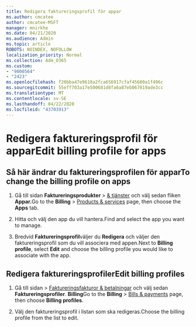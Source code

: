 ```yaml
---
title: Redigera faktureringsprofil för appar
ms.author: cmcatee
author: cmcatee-MSFT
manager: mnirkhe
ms.date: 04/21/2020
ms.audience: Admin
ms.topic: article
ROBOTS: NOINDEX, NOFOLLOW
localization_priority: Normal
ms.collection: Adm_O365
ms.custom:
- "9000564"
- "2423"
ms.openlocfilehash: f20bba47e9618a2fca656917cfaf45600a1f496c
ms.sourcegitcommit: 55eff703a17e500681d8fa6a87eb067019ade3cc
ms.translationtype: MT
ms.contentlocale: sv-SE
ms.lasthandoff: 04/22/2020
ms.locfileid: "43703913"
---
```

# <a name="edit-billing-profile-for-apps"></a><span data-ttu-id="efcee-102">Redigera faktureringsprofil för appar</span><span class="sxs-lookup"><span data-stu-id="efcee-102">Edit billing profile for apps</span></span>

## <a name="to-change-the-billing-profile-on-apps"></a><span data-ttu-id="efcee-103">Så här ändrar du faktureringsprofilen för appar</span><span class="sxs-lookup"><span data-stu-id="efcee-103">To change the billing profile on apps</span></span>

1. <span data-ttu-id="efcee-104">Gå till sidan **Faktureringsprodukter** > [& tjänster](https://go.microsoft.com/fwlink/p/?linkid=842054) och välj sedan fliken **Appar.**</span><span class="sxs-lookup"><span data-stu-id="efcee-104">Go to the **Billing** > [Products & services](https://go.microsoft.com/fwlink/p/?linkid=842054) page, then choose the **Apps** tab.</span></span>

2. <span data-ttu-id="efcee-105">Hitta och välj den app du vill hantera.</span><span class="sxs-lookup"><span data-stu-id="efcee-105">Find and select the app you want to manage.</span></span>  

3. <span data-ttu-id="efcee-106">Bredvid **Faktureringsprofil**väljer du **Redigera** och väljer den faktureringsprofil som du vill associera med appen.</span><span class="sxs-lookup"><span data-stu-id="efcee-106">Next to **Billing profile**, select **Edit** and choose the billing profile you would like to associate with the app.</span></span>

## <a name="edit-billing-profiles"></a><span data-ttu-id="efcee-107">Redigera faktureringsprofiler</span><span class="sxs-lookup"><span data-stu-id="efcee-107">Edit billing profiles</span></span>

1. <span data-ttu-id="efcee-108">Gå till sidan > [Faktureringsfakturor & betalningar](https://go.microsoft.com/fwlink/p/?linkid=848039) och välj sedan **Faktureringsprofiler**. **Billing**</span><span class="sxs-lookup"><span data-stu-id="efcee-108">Go to the **Billing** > [Bills & payments](https://go.microsoft.com/fwlink/p/?linkid=848039) page, then choose **Billing profiles**.</span></span>

2. <span data-ttu-id="efcee-109">Välj den faktureringsprofil i listan som ska redigeras.</span><span class="sxs-lookup"><span data-stu-id="efcee-109">Choose the billing profile from the list to edit.</span></span>